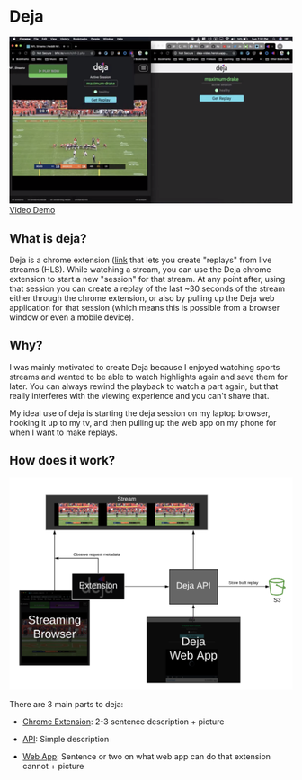# Deja

![Deja Picture](./assets/deja.png)
[Video Demo](https://www.youtube.com/watch?v=8sKslLUpeCs)

## What is deja?

Deja is a chrome extension ([link](https://chrome.google.com/webstore/detail/deja-extension/fadmeenbclggopfangnbjmfbleffocnb?hl=en-US) that lets you create "replays" from live streams (HLS). While watching a stream, you can use the Deja chrome extension to start a new "session" for that stream. At any point after, using that session you can create a replay of the last ~30 seconds of the stream either through the chrome extension, or also by pulling up the Deja web application for that session (which means this is possible from a browser window or even a mobile device).

## Why?

I was mainly motivated to create Deja because I enjoyed watching sports streams and wanted to be able to watch highlights again and save them for later. You can always rewind the playback to watch a part again, but that really interferes with the viewing experience and you can't shave that.

My ideal use of deja is starting the deja session on my laptop browser, hooking it up to my tv, and then pulling up the web app on my phone for when I want to make replays.

## How does it work?

![Deja Diagram](./assets/stream-diagram.png)

There are 3 main parts to deja:

- [Chrome Extension](./extension): 2-3 sentence description + picture

- [API](./api): Simple description

- [Web App](./frontend): Sentence or two on what web app can do that extension cannot + picture